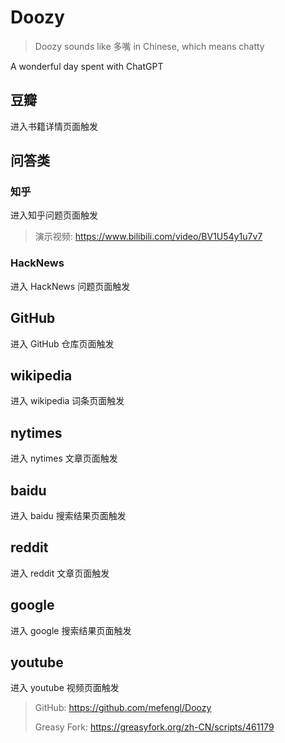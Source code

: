 # Doozy

> Doozy sounds like 多嘴 in Chinese, which means chatty

A wonderful day spent with ChatGPT

## 豆瓣

进入书籍详情页面触发

## 问答类

### 知乎

进入知乎问题页面触发

> 演示视频: https://www.bilibili.com/video/BV1U54y1u7v7

### HackNews

进入 HackNews 问题页面触发

## GitHub

进入 GitHub 仓库页面触发

## wikipedia

进入 wikipedia 词条页面触发

## nytimes

进入 nytimes 文章页面触发

## baidu

进入 baidu 搜索结果页面触发

## reddit

进入 reddit 文章页面触发

## google

进入 google 搜索结果页面触发

## youtube

进入 youtube 视频页面触发

> GitHub: https://github.com/mefengl/Doozy
>
> Greasy Fork: https://greasyfork.org/zh-CN/scripts/461179

